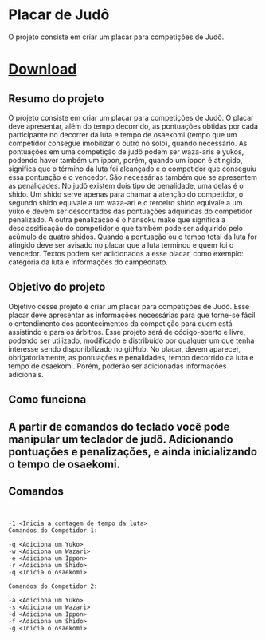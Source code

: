 Placar de Judô
======

O projeto consiste em criar um placar para competições de Judô.

[Download](https://www.dropbox.com/s/ye30hasvblir0l2/placar.jar)
============


Resumo do projeto
---------------------
O projeto consiste em criar um placar para competições de Judô. O placar deve apresentar, além do tempo decorrido, as pontuações obtidas por cada participante no decorrer da luta e tempo de osaekomi (tempo que um competidor consegue imobilizar o outro no solo), quando necessário. As pontuações em uma competição de judô podem ser waza-aris e yukos, podendo haver também um ippon, porém, quando um ippon é atingido, significa que o término da luta foi alcançado e o competidor que conseguiu essa pontuação é o vencedor. São necessárias também que se apresentem as penalidades. No judô existem dois tipo de penalidade, uma delas é o shido. Um shido serve apenas para chamar a atenção do competidor, o segundo shido equivale a um waza-ari e o terceiro shido equivale a um yuko  e devem ser descontados das pontuações adquiridas do competidor penalizado. A outra penalização é o hansoku make  que significa a desclassificação do competidor e que também pode ser adquirido pelo acúmulo de quatro shidos. Quando a pontuação ou o tempo total da luta for atingido deve ser avisado no placar que a luta terminou e quem foi o vencedor. Textos podem ser adicionados a esse placar, como exemplo: categoria da luta e informações do campeonato.

Objetivo do projeto
---------------------
Objetivo desse projeto é criar um placar para competições de Judô. Esse placar deve apresentar as informações necessárias para que torne-se fácil o entendimento dos acontecimentos da competição para quem está assistindo e para os árbitros. Esse projeto será de código-aberto e livre, podendo ser utilizado, modificado e distribuído por qualquer um que tenha interesse sendo disponibilizado no gitHub. 
No placar, devem aparecer, obrigatoriamente, as pontuações e penalidades, tempo decorrido da luta e tempo de osaekomi. Porém, poderão ser adicionadas informações adicionais. 

Como funciona 
---------------------
A partir de comandos do teclado você pode manipular um teclador de judô. Adicionando pontuações e penalizações, e ainda inicializando o tempo de osaekomi.
---------------------

Comandos
---------------------

<pre><code>

-1 &lt;Inicia a contagem de tempo da luta&gt;
Comandos do Competidor 1:

-q &lt;Adiciona um Yuko&gt;
-w &lt;Adiciona um Wazari&gt;
-e &lt;Adiciona um Ippon&gt;
-r &lt;Adiciona um Shido&gt;
-q &lt;Inicia o osaekomi&gt;

Comandos do Competidor 2:

-a &lt;Adiciona um Yuko&gt;
-s &lt;Adiciona um Wazari&gt;
-d &lt;Adiciona um Ippon&gt;
-f &lt;Adiciona um Shido&gt;
-g &lt;Inicia o osaekomi&gt;

</code></pre>



